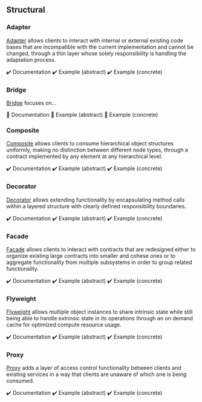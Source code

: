 ## Structural

### Adapter

[Adapter][adapter] allows clients to interact with internal or external existing code bases that are incompatible with
the current implementation and cannot be changed, through a thin layer whose solely responsibility is handling the
adaptation process.

:heavy_check_mark: Documentation
:heavy_check_mark: Example (abstract)
:heavy_check_mark: Example (concrete)

### Bridge

[Bridge][bridge] focuses on...

:construction: Documentation
:construction: Example (abstract)
:construction: Example (concrete)

### Composite

[Composite][composite] allows clients to consume hierarchical object structures uniformly, making no distinction between
different node types, through a contract implemented by any element at any hierarchical level.

:heavy_check_mark: Documentation
:heavy_check_mark: Example (abstract)
:heavy_check_mark: Example (concrete)

### Decorator

[Decorator][decorator] allows extending functionality by encapsulating method calls within a layered structure with
clearly defined responsibility boundaries.

:heavy_check_mark: Documentation
:heavy_check_mark: Example (abstract)
:heavy_check_mark: Example (concrete)

### Facade

[Facade][facade] allows clients to interact with contracts that are redesigned either to organize existing large
contracts into smaller and cohese ones or to aggregate functionality from multiple subsystems in order to group related
functionality.

:heavy_check_mark: Documentation
:heavy_check_mark: Example (abstract)
:heavy_check_mark: Example (concrete)

### Flyweight

[Flyweight][flyweight] allows multiple object instances to share intrinsic state while still being able to handle
extrinsic state in its operations through an on demand cache for optimized compute resource usage.

:heavy_check_mark: Documentation
:heavy_check_mark: Example (abstract)
:heavy_check_mark: Example (concrete)

### Proxy

[Proxy][proxy] adds a layer of access control functionality between clients and existing services in a way that clients
are unaware of which one is being consumed.

:heavy_check_mark: Documentation
:heavy_check_mark: Example (abstract)
:heavy_check_mark: Example (concrete)



[adapter]: ./adapter/
[bridge]: ./bridge/
[composite]: ./composite/
[decorator]: ./decorator/
[facade]: ./facade/
[flyweight]: ./flyweight/
[proxy]: ./proxy/